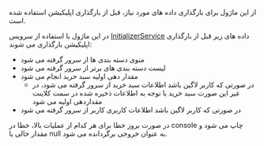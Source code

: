 <div class="dp-doc-container"">

<div class="dp-doc-tags">

<div class="desktop-version"></div>
<div class="mobile-version"></div>



</div>

<div class="dp-doc-body">

از این ماژول برای بارگذاری داده های مورد نیاز، قبل از بارگذاری اپلیکیشن استفاده شده است.

در این ماژول با استفاده از سرویس
 [InitializerService](../injectables/InitializerService.html)
داده های زیر قبل از بارگذاری اپلیکیشن بارگذاری می شوند:

+ منوی دسته بندی ها از سرور گرفته می شود
+ لیست دسته بندی های برتر از سرور گرفته می شود
+ مقدار دهی اولیه سبد خرید انجام می شود
   + در صورتی که کاربر لاگین باشد اطلاعات سبد خرید از سرور گرفته می شود، در غیر این صورت سبد خرید با توجه به اطلاعات ذخیره شده در سمت کلاینت مقداردهی اولیه می شود
+ در صورتی که کاربر لاگین باشد اطلاعات کاربری کاربر از سرور گرفته می شود

در صورت بروز خطا برای هر کدام از عملیات بالا، خطا در console چاپ می شود و مقدار خالی یا null به عنوان خروجی برگردانده می شود.

</div>

</div> 


